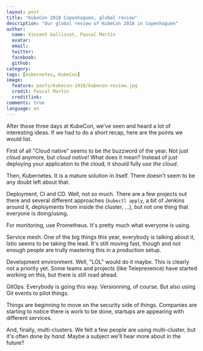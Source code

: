 ```yaml
---
layout: post
title: "KubeCon 2018 Copenhaguen, global review"
description: "Our global review of KubeCon 2018 in Copenhaguen"
author:
  name: Vincent Gallissot, Pascal Martin
  avatar:
  email:
  twitter:
  facebook:
  github:
category:
tags: [kubernetes, KubeCon]
image:
  feature: posts/kubecon-2018/kubecon-review.jpg
  credit: Pascal Martin
  creditlink:
comments: true
language: en
---
```


After those three days at KubeCon, we've seen and heard a lot of interesting ideas. If we had to do a short recap, here are the points we would list.

First of all "Cloud native" seems to be *the* buzzword of the year. Not just *cloud* anymore, but *cloud native*! What does it mean? Instead of just deploying your application to the cloud, it should fully *use the cloud*.

Then, Kubernetes. It is a mature solution in itself. There doesn't seem to be any doubt left about that.

Deployment, CI and CD. Well, not so much. There are a few projects out there and several different approaches (`kubectl apply`, a bit of Jenkins around it, deployments from inside the cluster, ...), but not one thing that everyone is doing/using.

For monitoring, use Prometheus. It's pretty much what everyone is using.

Service mesh. One of the big things this year, everybody is talking about it, Istio seems to be taking the lead. It's still moving fast, though and not enough people are trully mastering this in a production setup.

Development environment. Well, "LOL" would do it maybe. This is clearly not a priority yet. Some teams and projects (like Telepresence) have started working on this, but there is still road ahead.

GitOps. Everybody is going this way. Versionning, of course. But also using Git events to pilot things.

Things are beginning to move on the security side of things. Companies are starting to notice there is work to be done, startups are appearing with different services.

And, finally, multi-clusters. We felt a few people are using multi-cluster, but it's often done *by hand*. Maybe a subject we'll hear more about in the future?

